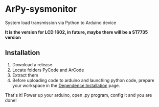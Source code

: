 # ArPy-sysmonitor
System load transmission via Python to Arduino device

**It is the version for LCD 1602, in future, maybe there will be a ST7735 version**
## Installation
1. Download a release
2. Locate folders PyCode and ArCode
3. Extract them
4. Before uploading code to arduino and launching python code, prepare your workspace in the [Dependence Installation](https://github.com/spytaspund/ArPy-sysmonitor/wiki/Dependence-Installation) page.

That's it! Power up your arduino, open .py program, config it and you are done!
